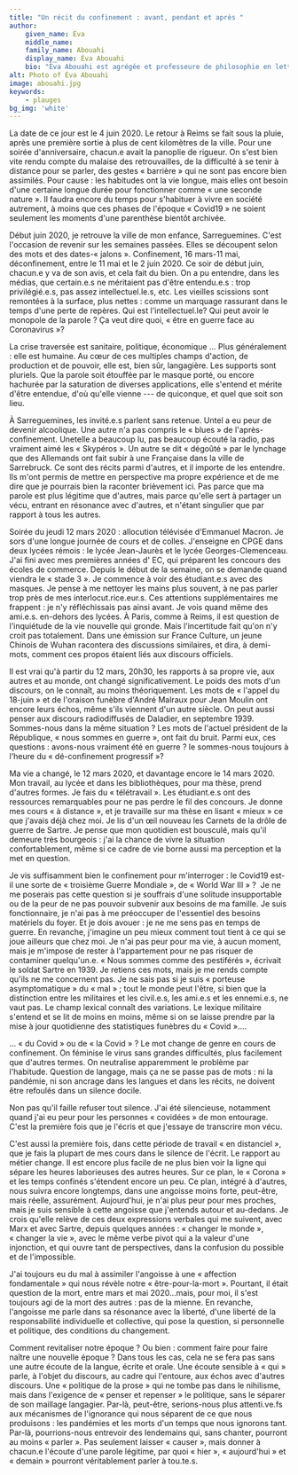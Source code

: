 ```yaml
---
title: "Un récit du confinement : avant, pendant et après "
author:
    given_name: Éva
    middle_name: 
    family_name: Abouahi
    display_name: Éva Abouahi
    bio: "Éva Abouahi est agrégée et professeure de philosophie en lettres supérieures et en classes préparatoires aux écoles de commerce (« Classes Préparatoires aux Grandes Écoles ») à Reims. Elle prépare une thèse sur « La notion de salut chez Sartre » à l’E.N.S. et à Sorbonne Université sous la direction de Marc Crépon et de Jean-François Louette"
alt: Photo of Éva Abouahi
image: abouahi.jpg
keywords:
    - plauges
bg_img: 'white'
---
```


La date de ce jour est le 4 juin 2020. Le retour à Reims se fait sous la pluie, après une première sortie à plus de cent kilomètres de la ville. Pour une soirée d'anniversaire, chacun.e avait la panoplie de rigueur. On s'est bien vite rendu compte du malaise des retrouvailles, de la difficulté à se tenir à distance pour se parler, des gestes « barrière » qui ne sont pas encore bien assimilés. Pour cause : les habitudes ont la vie longue, mais elles ont besoin d'une certaine longue durée pour fonctionner comme « une seconde nature ». Il faudra encore du temps pour s'habituer à vivre en société autrement, à moins que ces phases de l'époque « Covid19 » ne soient seulement les moments d'une parenthèse bientôt archivée.

Début juin 2020, je retrouve la ville de mon enfance, Sarreguemines. C'est l'occasion de revenir sur les semaines passées. Elles se découpent selon des mots et des dates-« jalons ». Confinement, 16 mars-11 mai, déconfinement, entre le 11 mai et le 2 juin 2020. Ce soir de début juin, chacun.e y va de son avis, et cela fait du bien. On a pu entendre, dans les médias, que certain.e.s ne méritaient pas d'être entendu.e.s : trop privilégié.e.s, pas assez intellectuel.le.s, etc. Les vieilles scissions sont remontées à la surface, plus nettes : comme un marquage rassurant dans le temps d'une perte de repères. Qui est l'intellectuel.le? Qui peut avoir le monopole de la parole ? Ça veut dire quoi, « être en guerre face au Coronavirus »?

La crise traversée est sanitaire, politique, économique ... Plus généralement : elle est humaine. Au cœur de ces multiples champs d'action, de production et de pouvoir, elle est, bien sûr, langagière. Les supports sont pluriels. Que la parole soit étouffée par le masque porté, ou encore hachurée par la saturation de diverses applications, elle s'entend et mérite d'être entendue, d'où qu'elle vienne --- de quiconque, et quel que soit son lieu.

À Sarreguemines, les invité.e.s parlent sans retenue. Untel a eu peur de devenir alcoolique. Une autre n'a pas compris le « blues » de l'après-confinement. Unetelle a beaucoup lu, pas beaucoup écouté la radio, pas vraiment aimé les « Skypéros ». Un autre se dit « dégoûté » par le lynchage que des Allemands ont fait subir à une Française dans la ville de Sarrebruck. Ce sont des récits parmi d'autres, et il importe de les entendre. Ils m'ont permis de mettre en perspective ma propre expérience et de me dire que je pourrais bien la raconter brièvement ici. Pas parce que ma parole est plus légitime que d'autres, mais parce qu'elle sert à partager un vécu, entrant en résonance avec d'autres, et n'étant singulier que par rapport à tous les autres.

Soirée du jeudi 12 mars 2020 : allocution télévisée d'Emmanuel Macron. Je sors d'une longue journée de cours et de colles. J'enseigne en CPGE dans deux lycées rémois : le lycée Jean-Jaurès et le lycée Georges-Clemenceau. J'ai fini avec mes premières années d' EC, qui préparent les concours des écoles de commerce. Depuis le début de la semaine, on se demande quand viendra le « stade 3 ». Je commence à voir des étudiant.e.s avec des masques. Je pense à me nettoyer les mains plus souvent, à ne pas parler trop près de mes interlocut.rice.eur.s. Ces attentions supplémentaires me frappent : je n'y réfléchissais pas ainsi avant. Je vois quand même des ami.e.s. en-dehors des lycées. À Paris, comme à Reims, il est question de l'inquiétude de la vie nouvelle qui gronde. Mais l'incertitude fait qu'on n'y croit pas totalement. Dans une émission sur France Culture, un jeune Chinois de Wuhan racontera des discussions similaires, et dira, à demi-mots, comment ces propos étaient liés aux discours officiels.

Il est vrai qu'à partir du 12 mars, 20h30, les rapports à sa propre vie, aux autres et au monde, ont changé significativement. Le poids des mots d'un discours, on le connaît, au moins théoriquement. Les mots de « l'appel du 18-juin » et de l'oraison funèbre d'André Malraux pour Jean Moulin ont encore leurs échos, même s'ils viennent d'un autre siècle. On peut aussi penser aux discours radiodiffusés de Daladier, en septembre 1939. Sommes-nous dans la même situation ? Les mots de l'actuel président de la République, « nous sommes en guerre », ont fait du bruit. Parmi eux, ces questions : avons-nous vraiment été en guerre ? le sommes-nous toujours à l'heure du « dé-confinement progressif »?

Ma vie a changé, le 12 mars 2020, et davantage encore le 14 mars 2020. Mon travail, au lycée et dans les bibliothèques, pour ma thèse, prend d'autres formes. Je fais du « télétravail ». Les étudiant.e.s ont des ressources remarquables pour ne pas perdre le fil des concours. Je donne mes cours « à distance », et je travaille sur ma thèse en lisant « mieux » ce que j'avais déjà chez moi. Je lis d'un œil nouveau les Carnets de la drôle de guerre de Sartre. Je pense que mon quotidien est bousculé, mais qu'il demeure très bourgeois : j'ai la chance de vivre la situation confortablement, même si ce cadre de vie borne aussi ma perception et la met en question.

Je vis suffisamment bien le confinement pour m'interroger : le Covid19 est-il une sorte de « troisième Guerre Mondiale », de « World War III » ?  Je ne me poserais pas cette question si je souffrais d'une solitude insupportable ou de la peur de ne pas pouvoir subvenir aux besoins de ma famille. Je suis fonctionnaire, je n'ai pas à me préoccuper de l'essentiel des besoins matériels du foyer. Et je dois avouer : je ne me sens pas en temps de guerre. En revanche, j'imagine un peu mieux comment tout tient à ce qui se joue ailleurs que chez moi. Je n'ai pas peur pour ma vie, à aucun moment, mais je m'impose de rester à l'appartement pour ne pas risquer de contaminer quelqu'un.e. « Nous sommes comme des pestiférés », écrivait le soldat Sartre en 1939. Je retiens ces mots, mais je me rends compte qu'ils ne me concernent pas. Je ne sais pas si je suis « porteuse asymptomatique » du « mal » ; tout le monde peut l'être, si bien que la distinction entre les militaires et les civil.e.s, les ami.e.s et les ennemi.e.s, ne vaut pas. Le champ lexical connaît des variations. Le lexique militaire s'entend et se lit de moins en moins, même si on se laisse prendre par la mise à jour quotidienne des statistiques funèbres du « Covid »....

... « du Covid » ou de « la Covid » ? Le mot change de genre en cours de confinement. On féminise le virus sans grandes difficultés, plus facilement que d'autres termes. On neutralise apparemment le problème par l'habitude. Question de langage, mais ça ne se passe pas de mots : ni la pandémie, ni son ancrage dans les langues et dans les récits, ne doivent être refoulés dans un silence docile.

Non pas qu'il faille refuser tout silence. J'ai été silencieuse, notamment quand j'ai eu peur pour les personnes « covidées » de mon entourage. C'est la première fois que je l'écris et que j'essaye de transcrire mon vécu.

C'est aussi la première fois, dans cette période de travail « en distanciel », que je fais la plupart de mes cours dans le silence de l'écrit. Le rapport au métier change. Il est encore plus facile de ne plus bien voir la ligne qui sépare les heures laborieuses des autres heures. Sur ce plan, le « Corona » et les temps confinés s'étendent encore un peu. Ce plan, intégré à d'autres, nous suivra encore longtemps, dans une angoisse moins forte, peut-être, mais réelle, assurément. Aujourd'hui, je n'ai plus peur pour mes proches, mais je suis sensible à cette angoisse que j'entends autour et au-dedans. Je crois qu'elle relève de ces deux expressions verbales qui me suivent, avec Marx et avec Sartre, depuis quelques années : « changer le monde », « changer la vie », avec le même verbe pivot qui a la valeur d'une injonction, et qui ouvre tant de perspectives, dans la confusion du possible et de l'impossible.

J'ai toujours eu du mal à assimiler l'angoisse à une « affection fondamentale » qui nous révèle notre « être-pour-la-mort ». Pourtant, il était question de la mort, entre mars et mai 2020...mais, pour moi, il s'est toujours agi de la mort des autres : pas de la mienne. En revanche, l'angoisse me parle dans sa résonance avec la liberté, d'une liberté de la responsabilité individuelle et collective, qui pose la question, si personnelle et politique, des conditions du changement.

Comment revitaliser notre époque ? Ou bien : comment faire pour faire naître une nouvelle époque ? Dans tous les cas, cela ne se fera pas sans une autre écoute de la langue, écrite et orale. Une écoute sensible à « qui » parle, à l'objet du discours, au cadre qui l'entoure, aux échos avec d'autres discours. Une « politique de la prose » qui ne tombe pas dans le nihilisme, mais dans l'exigence de « penser et repenser » le politique, sans le séparer de son maillage langagier. Par-là, peut-être, serions-nous plus attenti.ve.fs aux mécanismes de l'ignorance qui nous séparent de ce que nous produisons : les pandémies et les morts d'un temps que nous ignorons tant. Par-là, pourrions-nous entrevoir des lendemains qui, sans chanter, pourront au moins « parler ». Pas seulement laisser « causer », mais donner à chacun.e l'écoute d'une parole légitime, par quoi « hier », « aujourd'hui » et « demain » pourront véritablement parler à tou.te.s.